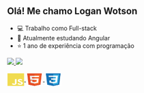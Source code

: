 ## Olá! Me chamo Logan Wotson

- 💻 Trabalho como Full-stack
- 📘  Atualmente estudando Angular
- ⭐ 1 ano de experiência com programação

<div>
  <a href="https://github.com/loganwotson">
  <img height="180em" src="https://github-readme-stats.vercel.app/api?username=loganwotson&show_icons=true&theme=dark&include_all_commits=true&count_private=true"/>
  <img height="180em" src="https://github-readme-stats.vercel.app/api/top-langs/?username=loganwotson&layout=compact&langs_count=10&theme=dark&anuraghazra.github.io"/>
</div>
  
<div style="display: inline_block"><br>
  <img align="center" alt="Logan-Js" height="30" width="40" src="https://raw.githubusercontent.com/devicons/devicon/master/icons/javascript/javascript-plain.svg">
  <img align="center" alt="Logan-HTML" height="30" width="40" src="https://raw.githubusercontent.com/devicons/devicon/master/icons/html5/html5-original.svg">
  <img align="center" alt="Logan-CSS" height="30" width="40" src="https://raw.githubusercontent.com/devicons/devicon/master/icons/css3/css3-original.svg">
</div>
